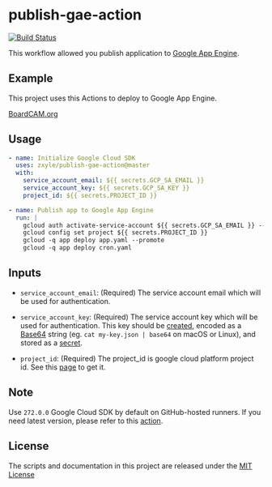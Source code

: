 # publish-gae-action
[![Build Status](https://github.com/zxyle/publish-gae-action/workflows/Test%20Actions/badge.svg)](https://github.com/zxyle/publish-gae-action/actions?query=workflow%3A%22Test+Actions%22)


This workflow allowed you publish application to [Google App Engine](https://cloud.google.com/appengine/).

## Example

This project uses this Actions to deploy to Google App Engine.

[BoardCAM.org](https://github.com/BoardCAM/BoardCAM.org/blob/master/.github/workflows/pythonapp.yml)

## Usage
```yaml
- name: Initialize Google Cloud SDK
  uses: zxyle/publish-gae-action@master
  with:
    service_account_email: ${{ secrets.GCP_SA_EMAIL }}
    service_account_key: ${{ secrets.GCP_SA_KEY }}
    project_id: ${{ secrets.PROJECT_ID }}

- name: Publish app to Google App Engine
  run: |
    gcloud auth activate-service-account ${{ secrets.GCP_SA_EMAIL }} --key-file=client-secret.json
    gcloud config set project ${{ secrets.PROJECT_ID }}
    gcloud -q app deploy app.yaml --promote
    gcloud -q app deploy cron.yaml
```
## Inputs

* `service_account_email`: (Required) The service account email which will be used for authentication.

* `service_account_key`: (Required) The service account key which will be used for authentication. This key should be [created](https://cloud.google.com/iam/docs/creating-managing-service-account-keys), encoded as a [Base64](https://en.wikipedia.org/wiki/Base64) string (eg. `cat my-key.json | base64` on macOS or Linux), and stored as a [secret](https://help.github.com/en/actions/automating-your-workflow-with-github-actions/creating-and-using-encrypted-secrets). 

* `project_id`: (Required) The project_id is google cloud platform project id. See this [page](https://console.cloud.google.com/home/dashboard) to get it.

## Note
Use `272.0.0` Google Cloud SDK by default on GitHub-hosted runners. If you need latest version, please refer to this [action](https://github.com/GoogleCloudPlatform/github-actions/tree/master/setup-gcloud).

## License
The scripts and documentation in this project are released under the [MIT License](LICENSE)
